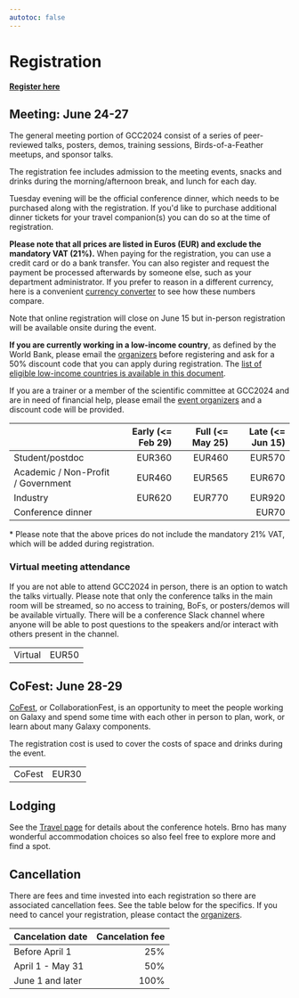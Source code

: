 ```yaml
---
autotoc: false
---
```


<slot name="/events/gcc2024/header" />


# Registration

  <div class="text-center my-5">
    <a href="https://register.oxfordabstracts.com/event/5248?preview=true" type="button" class="btn btn-primary" target="_blank">
        <strong>Register here</strong>
    </a>
  </div>
</div>


## Meeting: June 24-27

The general meeting portion of GCC2024 consist of a series of peer-reviewed
talks, posters, demos, training sessions, Birds-of-a-Feather meetups, and sponsor talks.

The registration fee includes admission to the meeting events, snacks and drinks
during the morning/afternoon break, and lunch for each day.

Tuesday evening will be the official conference dinner, which needs to be
purchased along with the registration. If you'd like to purchase additional
dinner tickets for your travel companion(s) you can do so at the time of
registration.

**Please note that all prices are listed in Euros (EUR) and exclude the mandatory
VAT (21%).** When paying for the registration, you can use a credit card or do a bank
transfer. You can also register and request the payment be processed afterwards
by someone else, such as your department administrator. If you prefer to
reason in a different currency, here is a convenient [currency
converter](https://www.oanda.com/currency-converter/en/?from=EUR&to=USD&amount=360)
to see how these numbers compare.

Note that online registration will close on June 15 but in-person registration
will be available onsite during the event.

**If you are currently working in a low-income country**, as defined by the
World Bank, please email the [organizers](mailto:gcc2024-org@gaggle.email) before
registering and ask for a 50% discount code that you can apply during
registration. The [list of eligible low-income countries is available in this
document](https://gxy-shared.s3.amazonaws.com/low-income-countries.pdf).

If you are a trainer or a member of the scientific committee at GCC2024 and are
in need of financial help, please email the [event
organizers](mailto:gcc2024-org@gaggle.email) and a discount code will be
provided.

|                                    | Early (<= Feb 29) | Full (<= May 25) | Late (<= Jun 15) |
| --- | ---: | ---: | ---: |
| Student/postdoc                    | EUR360 | EUR460 | EUR570   |
| Academic / Non-Profit / Government | EUR460 | EUR565 | EUR670   |
| Industry                           | EUR620 | EUR770 | EUR920   |
| Conference dinner                  |        |        | EUR70    |

\* Please note that the above prices do not include the mandatory 21% VAT, which
will be added during registration.


### Virtual meeting attendance

If you are not able to attend GCC2024 in person, there is an option to watch the
talks virtually. Please note that only the conference talks in the main room
will be streamed, so no access to training, BoFs, or posters/demos will be
available virtually. There will be a conference Slack channel where anyone will
be able to post questions to the speakers and/or interact with others present in
the channel.

|     |      |
| --- | ---: |
| Virtual    | EUR50 |


## CoFest: June 28-29

[CoFest](/events/gcc2024/cofest/), or CollaborationFest, is an opportunity to
meet the people working on Galaxy and spend some time with each other in person
to plan, work, or learn about many Galaxy components.

The registration cost is used to cover the costs of space and drinks during the
event.

|        |        |
| --- | ---: |
| CoFest | EUR30 |


## Lodging

See the [Travel page](/events/gcc2024/travel/) for details about the conference
hotels. Brno has many wonderful accommodation choices so also feel free to
explore more and find a spot.


## Cancellation

There are fees and time invested into each registration so there are associated
cancellation fees. See the table below for the specifics. If you need to cancel
your registration, please contact the
[organizers](mailto:gcc2024-org@gaggle.email).

| Cancelation date         | Cancelation fee |
| ------------------------ | --------------: |
| Before April 1           | 25%             |
| April 1 - May 31         | 50%             |
| June 1 and later         | 100%            |
